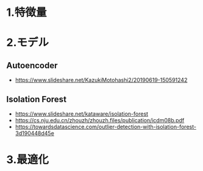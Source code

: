# **1.特徴量**

# **2.モデル**

## Autoencoder
* https://www.slideshare.net/KazukiMotohashi2/20190619-150591242

## Isolation Forest
* https://www.slideshare.net/kataware/isolation-forest
* https://cs.nju.edu.cn/zhouzh/zhouzh.files/publication/icdm08b.pdf
* https://towardsdatascience.com/outlier-detection-with-isolation-forest-3d190448d45e


# **3.最適化**
